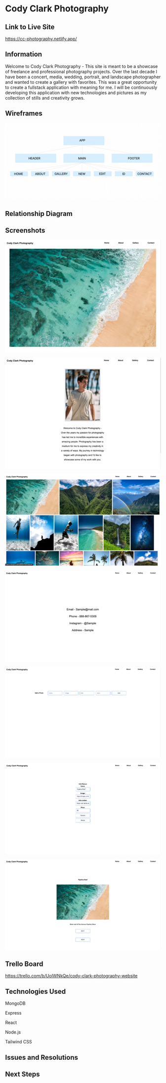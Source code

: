 # Cody Clark Photography 

## Link to Live Site

https://cc-photography.netlify.app/

## Information

Welcome to Cody Clark Photography - This site is meant to be a showcase of freelance and professional photography projects. Over the last decade I have been a concert, media, wedding, portrait, and landscape photographer and wanted to create a gallery with favorites. This was a great opportunity to create a fullstack application with meaning for me. I will be continuously developing this application with new technologies and pictures as my collection of stills and creativity grows.

## Wireframes

![](public/images/Screen%20Shot%202023-03-13%20at%202.36.29%20PM.png)

## Relationship Diagram

## Screenshots

![](public/images/Screen%20Shot%202023-03-13%20at%202.04.46%20PM.png)

![](public/images/Screen%20Shot%202023-03-13%20at%202.04.56%20PM.png)

![](public/images/Screen%20Shot%202023-03-13%20at%202.05.16%20PM.png)

![](public/images/Screen%20Shot%202023-03-13%20at%202.05.25%20PM.png)

![](public/images/Screen%20Shot%202023-03-13%20at%202.06.01%20PM.png)

![](public/images/Screen%20Shot%202023-03-13%20at%202.05.49%20PM.png)

![](public/images/Screen%20Shot%202023-03-13%20at%202.05.37%20PM.png)

## Trello Board

https://trello.com/b/UolWNkQe/cody-clark-photography-website

## Technologies Used

MongoDB

Express

React

Node.js

Tailwind CSS

## Issues and Resolutions

## Next Steps
